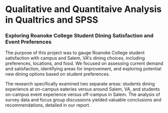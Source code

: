 # Qualitative and Quantitaive Analysis in Qualtrics and SPSS
### Exploring Roanoke College Student Dining Satisfaction and Event Preferences

The purpose of this project was to gauge Roanoke College student satisfaction with campus and Salem, VA's dining choices, including preferences, locations, and food. We focused on assessing current demand and satisfaction, identifying areas for improvement, and exploring potential new dining options based on student preferences. 

The research specifically examined two separate areas: students dining experience at on-campus eateries versus around Salem, VA, and students on-campus event experience versus off-campus in Salem. The analysis of survey data and focus group discussions yielded valuable conclusions and recommendations, detailed in our report.
